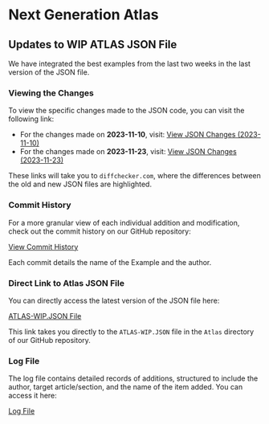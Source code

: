 # Next Generation Atlas

## Updates to WIP ATLAS JSON File

We have integrated the best examples from the last two weeks in the last version of the JSON file.

### Viewing the Changes

To view the specific changes made to the JSON code, you can visit the following link:

- For the changes made on **2023-11-10**, visit: [View JSON Changes (2023-11-10)](https://www.diffchecker.com/yl4PWxGl/)
- For the changes made on **2023-11-23**, visit: [View JSON Changes (2023-11-23)](https://www.diffchecker.com/emXrRgFU/)
  
These links will take you to `diffchecker.com`, where the differences between the old and new JSON files are highlighted.

### Commit History

For a more granular view of each individual addition and modification, check out the commit history on our GitHub repository:

[View Commit History](https://github.com/EndgameEdge/Next-Generation-Atlas/commits/main)

Each commit details the name of the Example and the author.

### Direct Link to Atlas JSON File

You can directly access the latest version of the JSON file here:

[ATLAS-WIP.JSON File](https://github.com/EndgameEdge/Next-Generation-Atlas/blob/main/Atlas/ATLAS-WIP.JSON)

This link takes you directly to the `ATLAS-WIP.JSON` file in the `Atlas` directory of our GitHub repository.

### Log File

The log file contains detailed records of additions, structured to include the author, target article/section, and the name of the item added. You can access it here:

[Log File](https://github.com/EndgameEdge/Next-Generation-Atlas/blob/main/Logs.md)
